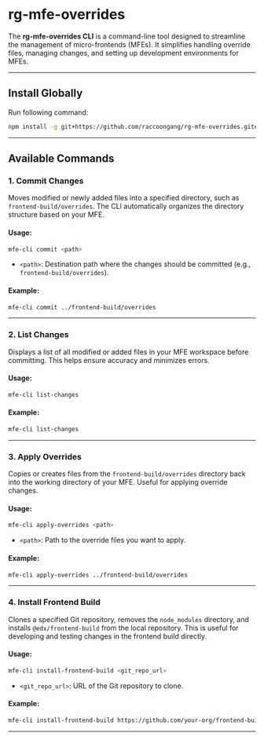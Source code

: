 # **rg-mfe-overrides**

The **rg-mfe-overrides CLI** is a command-line tool designed to streamline the management of micro-frontends (MFEs).
It simplifies handling override files, managing changes, and setting up development environments for MFEs.

---

## **Install Globally**

Run following command:

```bash
npm install -g git+https://github.com/raccoongang/rg-mfe-overrides.git#<version>
```

---

## **Available Commands**

### **1. Commit Changes**

Moves modified or newly added files into a specified directory, such as `frontend-build/overrides`.
The CLI automatically organizes the directory structure based on your MFE.

#### **Usage**:
```bash
mfe-cli commit <path>
```

- `<path>`: Destination path where the changes should be committed (e.g., `frontend-build/overrides`).

#### **Example**:
```bash
mfe-cli commit ../frontend-build/overrides
```

---

### **2. List Changes**

Displays a list of all modified or added files in your MFE workspace before committing.
This helps ensure accuracy and minimizes errors.

#### **Usage**:
```bash
mfe-cli list-changes
```

#### **Example**:
```bash
mfe-cli list-changes
```

---

### **3. Apply Overrides**

Copies or creates files from the `frontend-build/overrides` directory back into the working directory of your MFE.
Useful for applying override changes.

#### **Usage**:
```bash
mfe-cli apply-overrides <path>
```

- `<path>`: Path to the override files you want to apply.

#### **Example**:
```bash
mfe-cli apply-overrides ../frontend-build/overrides
```

---

### **4. Install Frontend Build**

Clones a specified Git repository, removes the `node_modules` directory,
and installs `@edx/frontend-build` from the local repository.
This is useful for developing and testing changes in the frontend build directly.

#### **Usage**:
```bash
mfe-cli install-frontend-build <git_repo_url>
```

- `<git_repo_url>`: URL of the Git repository to clone.

#### **Example**:
```bash
mfe-cli install-frontend-build https://github.com/your-org/frontend-build.git
```

---
